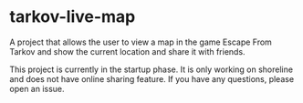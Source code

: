 # tarkov-live-map

A project that allows the user to view a map in the game Escape From Tarkov and show the current location and share it with friends.

This project is currently in the startup phase. It is only working on shoreline and does not have online sharing feature. If you have any questions, please open an issue.
